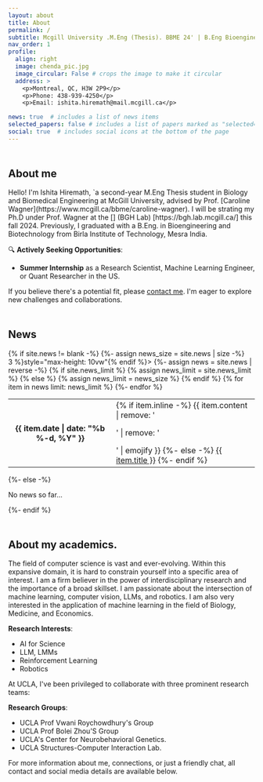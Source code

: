 ```yaml
---
layout: about
title: About
permalink: /
subtitle: Mcgill University .M.Eng (Thesis). BBME 24' | B.Eng Bioengineering and Biotechnology 22'
nav_order: 1
profile:
  align: right
  image: chenda_pic.jpg
  image_circular: False # crops the image to make it circular
  address: >
    <p>Montreal, QC, H3W 2P9</p>
    <p>Phone: 438-939-4250</p>
    <p>Email: ishita.hiremath@mail.mcgill.ca</p>

news: true  # includes a list of news items
selected_papers: false # includes a list of papers marked as "selected={true}"
social: true  # includes social icons at the bottom of the page
---
```

<h2 style="margin-top: 50px;">About me</h2>
Hello! I'm Ishita Hiremath, `a second-year M.Eng Thesis student in Biology and Biomedical Engineering at McGill University, advised by Prof. [Caroline Wagner](https://www.mcgill.ca/bbme/caroline-wagner). I will be strating my Ph.D under Prof. Wagner at the [] (BGH Lab) [https://bgh.lab.mcgill.ca/] this fall 2024. Previously, I graduated with a B.Eng. in Bioengineering and Biotechnology from Birla Institute of Technology, Mesra India.

🔍 **Actively Seeking Opportunities**:
- **Summer Internship** as a Research Scientist, Machine Learning Engineer, or Quant Researcher in the US. 
<!---
I need to re-write this section
-->
If you believe there's a potential fit, please [contact me](mailto:ishita.hiremath@mail.mcgill.ca). I'm eager to explore new challenges and collaborations.

<div class="news">
  <h2 style="margin-top: 50px;">News</h2>
  {% if site.news != blank -%} 
  {%- assign news_size = site.news | size -%}
  <div class="table-responsive" {% if site.news_scrollable and news_size > 3 %}style="max-height: 10vw"{% endif %}>
    <table class="table table-sm table-borderless">
    {%- assign news = site.news | reverse -%}
    {% if site.news_limit %}
    {% assign news_limit = site.news_limit %}
    {% else %}
    {% assign news_limit = news_size %}
    {% endif %}
    {% for item in news limit: news_limit %} 
      <tr>
        <th scope="row">{{ item.date | date: "%b %-d, %Y" }}</th>
        <td>
          {% if item.inline -%} 
            {{ item.content | remove: '<p>' | remove: '</p>' | emojify }}
          {%- else -%} 
            <a class="news-title" href="{{ item.url | relative_url }}">{{ item.title }}</a>
          {%- endif %} 
        </td>
      </tr>
    {%- endfor %} 
    </table>
  </div>
{%- else -%} 
  <p>No news so far...</p>
{%- endif %} 
</div>

<h2 style="margin-top: 50px;">About my academics.</h2>

The field of computer science is vast and ever-evolving. Within this expansive domain, it is hard to constrain yourself into a specific area of interest. I am a firm believer in the power of interdisciplinary research and the importance of a broad skillset. I am passionate about the intersection of machine learning, computer vision, LLMs, and robotics. I am also very interested in the application of machine learning in the field of Biology, Medicine, and Economics.

**Research Interests**:
- AI for Science
- LLM, LMMs
- Reinforcement Learning
- Robotics


At UCLA, I've been privileged to collaborate with three prominent research teams:

**Research Groups**:
- UCLA Prof Vwani Roychowdhury's Group
- UCLA Prof Bolei Zhou'S Group
- UCLA's Center for Neurobehavioral Genetics.
- UCLA Structures-Computer Interaction Lab.


For more information about me, connections, or just a friendly chat, all contact and social media details are available below.






